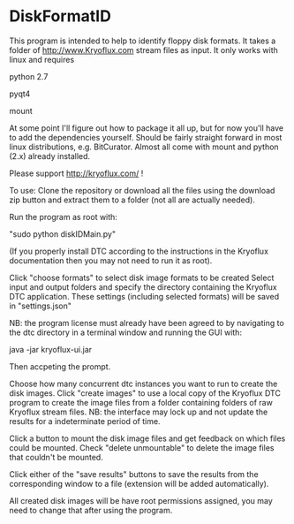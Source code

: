# DiskFormatID

This program is intended to help to identify floppy disk formats.  It takes a folder of http://www.Kryoflux.com stream files as input. It only works with linux and requires

python 2.7

pyqt4

mount

At some point I'll figure out how to package it all up, but for now you'll have to add the dependencies yourself. Should be fairly straight forward in most linux distributions, e.g. BitCurator. Almost all come with mount and python (2.x) already installed. 


Please support http://kryoflux.com/ !

To use:
Clone the repository or download all the files using the download zip button and extract them to a folder (not all are actually needed).

Run the program as root with:

"sudo python diskIDMain.py"

(If you properly install DTC according to the instructions in the Kryoflux documentation then you may not need to run it as root).

Click "choose formats" to select disk image formats to be created
Select input and output folders and specify the directory containing the Kryoflux DTC application. These settings (including selected formats) will be saved in "settings.json" 

NB: the program license must already have been agreed to by navigating to the dtc directory in a terminal window and running the GUI with:

java -jar kryoflux-ui.jar

Then accpeting the prompt.

Choose how many concurrent dtc instances you want to run to create the disk images.
Click "create images" to use a local copy of the Kryoflux DTC program to create the image files from a folder containing folders of raw Kryoflux stream files. NB: the interface may lock up and not update the results for a indeterminate period of time. 

Click a button to mount the disk image files and get feedback on which files could be mounted. Check "delete unmountable" to delete the image files that couldn't be mounted. 

Click either of the "save results" buttons to save the results from the corresponding window to a file (extension will be added automatically). 

All created disk images will be have root permissions assigned, you may need to change that after using the program. 
